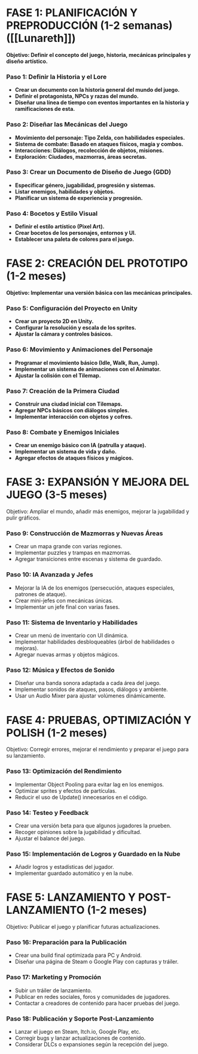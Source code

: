 # **FASE 1: PLANIFICACIÓN Y PREPRODUCCIÓN (1-2 semanas)**([[Lunareth]])

**Objetivo: Definir el concepto del juego, historia, mecánicas principales y diseño artístico.**
### Paso 1: Definir la Historia y el Lore

- **Crear un documento con la historia general del mundo del juego.**
- **Definir el protagonista, NPCs y razas del mundo.**
- **Diseñar una línea de tiempo con eventos importantes en la historia y ramificaciones de esta.**

### Paso 2: Diseñar las Mecánicas del Juego

- **Movimiento del personaje: Tipo Zelda, con habilidades especiales.**
- **Sistema de combate: Basado en ataques físicos, magia y combos.**
- **Interacciones: Diálogos, recolección de objetos, misiones.**
- **Exploración: Ciudades, mazmorras, áreas secretas.**
### Paso 3: Crear un Documento de Diseño de Juego (GDD)

- **Especificar género, jugabilidad, progresión y sistemas.**
- **Listar enemigos, habilidades y objetos.**
- **Planificar un sistema de experiencia y progresión.**
### Paso 4: Bocetos y Estilo Visual

- **Definir el estilo artístico (Pixel Art).**
- **Crear bocetos de los personajes, entornos y UI.**
- **Establecer una paleta de colores para el juego.**
# **FASE 2: CREACIÓN DEL PROTOTIPO (1-2 meses)**

**Objetivo: Implementar una versión básica con las mecánicas principales.**

### Paso 5: Configuración del Proyecto en Unity

- **Crear un proyecto 2D en Unity.**
- **Configurar la resolución y escala de los sprites.**
- **Ajustar la cámara y controles básicos.**
### Paso 6: Movimiento y Animaciones del Personaje

- **Programar el movimiento básico (Idle, Walk, Run, Jump).**
- **Implementar un sistema de animaciones con el Animator.**
- **Ajustar la colisión con el Tilemap.**
### Paso 7: Creación de la Primera Ciudad

- **Construir una ciudad inicial con Tilemaps.**
- **Agregar NPCs básicos con diálogos simples.**
- **Implementar interacción con objetos y cofres.**
### Paso 8: Combate y Enemigos Iniciales

- **Crear un enemigo básico con IA (patrulla y ataque).**
- **Implementar un sistema de vida y daño.**
- **Agregar efectos de ataques físicos y mágicos.**
# **FASE 3: EXPANSIÓN Y MEJORA DEL JUEGO (3-5 meses)**
Objetivo: Ampliar el mundo, añadir más enemigos, mejorar la jugabilidad y pulir gráficos.

### Paso 9: Construcción de Mazmorras y Nuevas Áreas

- Crear un mapa grande con varias regiones.
- Implementar puzzles y trampas en mazmorras.
- Agregar transiciones entre escenas y sistema de guardado.
### Paso 10: IA Avanzada y Jefes

- Mejorar la IA de los enemigos (persecución, ataques especiales, patrones de ataque).
- Crear mini-jefes con mecánicas únicas.
- Implementar un jefe final con varias fases.

### Paso 11: Sistema de Inventario y Habilidades

- Crear un menú de inventario con UI dinámica.
- Implementar habilidades desbloqueables (árbol de habilidades o mejoras).
- Agregar nuevas armas y objetos mágicos.
### Paso 12: Música y Efectos de Sonido

- Diseñar una banda sonora adaptada a cada área del juego.
- Implementar sonidos de ataques, pasos, diálogos y ambiente.
- Usar un Audio Mixer para ajustar volúmenes dinámicamente.
# FASE 4: PRUEBAS, OPTIMIZACIÓN Y POLISH (1-2 meses)

Objetivo: Corregir errores, mejorar el rendimiento y preparar el juego para su lanzamiento.
### Paso 13: Optimización del Rendimiento

- Implementar Object Pooling para evitar lag en los enemigos.
- Optimizar sprites y efectos de partículas.
- Reducir el uso de Update() innecesarios en el código.
### Paso 14: Testeo y Feedback

- Crear una versión beta para que algunos jugadores la prueben.
- Recoger opiniones sobre la jugabilidad y dificultad.
- Ajustar el balance del juego.
### Paso 15: Implementación de Logros y Guardado en la Nube

- Añadir logros y estadísticas del jugador.
- Implementar guardado automático y en la nube.

# **FASE 5: LANZAMIENTO Y POST-LANZAMIENTO (1-2 meses)**
Objetivo: Publicar el juego y planificar futuras actualizaciones.
### Paso 16: Preparación para la Publicación

- Crear una build final optimizada para PC y Android.
- Diseñar una página de Steam o Google Play con capturas y tráiler.
### Paso 17: Marketing y Promoción

- Subir un tráiler de lanzamiento.
- Publicar en redes sociales, foros y comunidades de jugadores.
- Contactar a creadores de contenido para hacer pruebas del juego.
### Paso 18: Publicación y Soporte Post-Lanzamiento

- Lanzar el juego en Steam, Itch.io, Google Play, etc.
- Corregir bugs y lanzar actualizaciones de contenido.
- Considerar DLCs o expansiones según la recepción del juego.